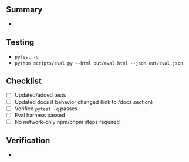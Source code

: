 ## Summary
- 

## Testing
- `pytest -q`
- `python scripts/eval.py --html out/eval.html --json out/eval.json`

## Checklist
- [ ] Updated/added tests
- [ ] Updated docs if behavior changed (link to /docs section)
- [ ] Verified `pytest -q` passes
- [ ] Eval harness passed
- [ ] No network-only npm/pnpm steps required

## Verification
- 
